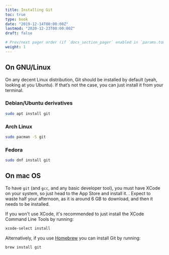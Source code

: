 ```yaml
---
title: Installing Git
toc: true
type: book
date: "2019-12-14T00:00:00Z"
lastmod: "2020-12-23T00:00:00Z"
draft: false

# Prev/next pager order (if `docs_section_pager` enabled in `params.toml`)
weight: 1
---
```


## On GNU/Linux

On any decent Linux distribution, Git should be installed by default (yeah, looking at you Ubuntu). If that’s not the case, you can just install it from your terminal.

### Debian/Ubuntu derivatives

```bash
sudo apt install git
```

### Arch Linux

```bash
sudo pacman -S git
```

### Fedora

```bash
sudo dnf install git
```

## On mac OS

To have `git` (and `gcc`, and any basic developer tool), you must have XCode on your system, so just head to the App Store and install it. . Expect to waste half your afternoon, as it is around 6 GB to download, and then it needs to be installed.

If you won't use XCode, it's recommended to just install the XCode Command Line Tools by running:

```bash
xcode-select install
```

Alternatively, if you use [Homebrew](https://brew.sh/) you can install Git by running:

```bash
brew install git
```
